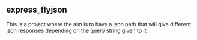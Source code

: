 ## express_flyjson

This is a project where the aim is to have a json path that will give different json responses depending on the query string given to it.